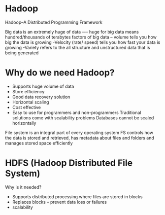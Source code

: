 # Hadoop
Hadoop–A Distributed Programming Framework

Big data is an extremely huge of data   --- huge for big data means hundred/thousands of terabytes factors of big data
– volume tells you how big the data is growing
-Velocity (rate/ speed) tells you how fast your data is growing
-Variety refers to the all structure and unstructured data that is being generated
# Why do we need Hadoop?
-	Supports huge volume of data
-	Store efficiency
-	Good data recovery solution
-	Horizontal scaling
-	Cost effective 
-	Easy to use for programmers and non-programmers
Traditional solutions come with scalability problems
Databases cannot be scaled horizontally 

File system is an integral part of every operating system
FS controls how the data is stored and retrieved, has metadata about files and folders and manages stored space efficiently
# HDFS (Hadoop Distributed File System)
Why is it needed?
-	Supports distributed processing where files are stored in blocks
-	Replaces blocks – prevent data loss or failures
-	scalability
